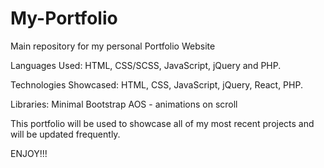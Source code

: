 # My-Portfolio
Main repository for my personal Portfolio Website

Languages Used: 
HTML, CSS/SCSS, JavaScript, jQuery and PHP.

Technologies Showcased: 
HTML, CSS, JavaScript, jQuery, React, PHP.

Libraries:
Minimal Bootstrap
AOS - animations on scroll

This portfolio will be used to showcase all of my most recent projects and will be updated frequently.


ENJOY!!!
